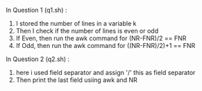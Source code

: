 In Question 1 (q1.sh) :
1. I stored the number of lines in a variable k
2. Then I check if the number of lines is even or odd
3. If Even, then run the awk command for (NR-FNR)/2 == FNR
4. If Odd, then run the awk command for ((NR-FNR)/2)+1 == FNR



In Question 2 (q2.sh) :
1. here i used field separator and assign '/' this as field separator
2.  Then print the last field usiing awk and NR
